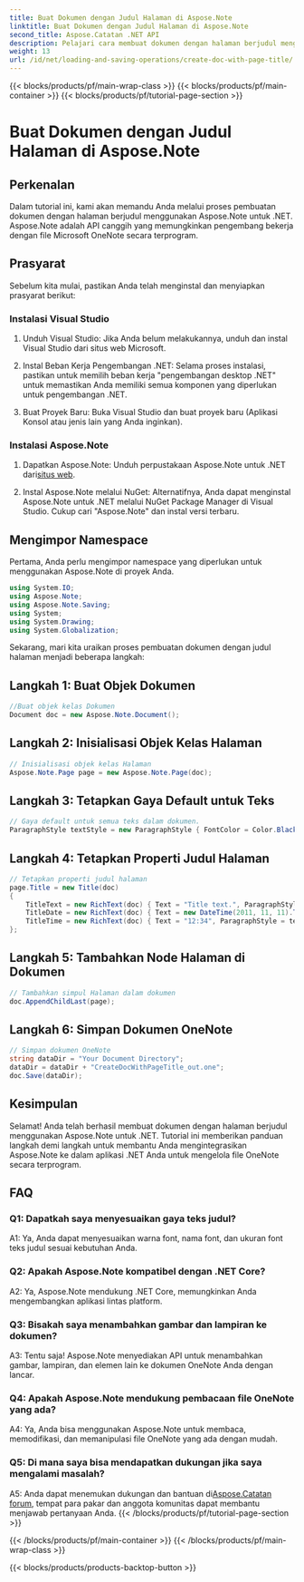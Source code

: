 ```yaml
---
title: Buat Dokumen dengan Judul Halaman di Aspose.Note
linktitle: Buat Dokumen dengan Judul Halaman di Aspose.Note
second_title: Aspose.Catatan .NET API
description: Pelajari cara membuat dokumen dengan halaman berjudul menggunakan Aspose.Note untuk .NET. Ikuti panduan langkah demi langkah kami untuk integrasi yang lancar.
weight: 13
url: /id/net/loading-and-saving-operations/create-doc-with-page-title/
---
```


{{< blocks/products/pf/main-wrap-class >}}
{{< blocks/products/pf/main-container >}}
{{< blocks/products/pf/tutorial-page-section >}}

# Buat Dokumen dengan Judul Halaman di Aspose.Note

## Perkenalan

Dalam tutorial ini, kami akan memandu Anda melalui proses pembuatan dokumen dengan halaman berjudul menggunakan Aspose.Note untuk .NET. Aspose.Note adalah API canggih yang memungkinkan pengembang bekerja dengan file Microsoft OneNote secara terprogram.

## Prasyarat

Sebelum kita mulai, pastikan Anda telah menginstal dan menyiapkan prasyarat berikut:

### Instalasi Visual Studio

1. Unduh Visual Studio: Jika Anda belum melakukannya, unduh dan instal Visual Studio dari situs web Microsoft.

2. Instal Beban Kerja Pengembangan .NET: Selama proses instalasi, pastikan untuk memilih beban kerja "pengembangan desktop .NET" untuk memastikan Anda memiliki semua komponen yang diperlukan untuk pengembangan .NET.

3. Buat Proyek Baru: Buka Visual Studio dan buat proyek baru (Aplikasi Konsol atau jenis lain yang Anda inginkan).

### Instalasi Aspose.Note

1.  Dapatkan Aspose.Note: Unduh perpustakaan Aspose.Note untuk .NET dari[situs web](https://releases.aspose.com/note/net/).

2. Instal Aspose.Note melalui NuGet: Alternatifnya, Anda dapat menginstal Aspose.Note untuk .NET melalui NuGet Package Manager di Visual Studio. Cukup cari "Aspose.Note" dan instal versi terbaru.

## Mengimpor Namespace

Pertama, Anda perlu mengimpor namespace yang diperlukan untuk menggunakan Aspose.Note di proyek Anda.

```csharp
using System.IO;
using Aspose.Note;
using Aspose.Note.Saving;
using System;
using System.Drawing;
using System.Globalization;
```

Sekarang, mari kita uraikan proses pembuatan dokumen dengan judul halaman menjadi beberapa langkah:

## Langkah 1: Buat Objek Dokumen

```csharp
//Buat objek kelas Dokumen
Document doc = new Aspose.Note.Document();
```

## Langkah 2: Inisialisasi Objek Kelas Halaman

```csharp
// Inisialisasi objek kelas Halaman
Aspose.Note.Page page = new Aspose.Note.Page(doc);
```

## Langkah 3: Tetapkan Gaya Default untuk Teks

```csharp
// Gaya default untuk semua teks dalam dokumen.
ParagraphStyle textStyle = new ParagraphStyle { FontColor = Color.Black, FontName = "Arial", FontSize = 10 };
```

## Langkah 4: Tetapkan Properti Judul Halaman

```csharp
// Tetapkan properti judul halaman
page.Title = new Title(doc)
{
    TitleText = new RichText(doc) { Text = "Title text.", ParagraphStyle = textStyle },
    TitleDate = new RichText(doc) { Text = new DateTime(2011, 11, 11).ToString("D", CultureInfo.InvariantCulture), ParagraphStyle = textStyle },
    TitleTime = new RichText(doc) { Text = "12:34", ParagraphStyle = textStyle }
};
```

## Langkah 5: Tambahkan Node Halaman di Dokumen

```csharp
// Tambahkan simpul Halaman dalam dokumen
doc.AppendChildLast(page);
```

## Langkah 6: Simpan Dokumen OneNote

```csharp
// Simpan dokumen OneNote
string dataDir = "Your Document Directory";
dataDir = dataDir + "CreateDocWithPageTitle_out.one";
doc.Save(dataDir);
```

## Kesimpulan

Selamat! Anda telah berhasil membuat dokumen dengan halaman berjudul menggunakan Aspose.Note untuk .NET. Tutorial ini memberikan panduan langkah demi langkah untuk membantu Anda mengintegrasikan Aspose.Note ke dalam aplikasi .NET Anda untuk mengelola file OneNote secara terprogram.

## FAQ

### Q1: Dapatkah saya menyesuaikan gaya teks judul?

A1: Ya, Anda dapat menyesuaikan warna font, nama font, dan ukuran font teks judul sesuai kebutuhan Anda.

### Q2: Apakah Aspose.Note kompatibel dengan .NET Core?

A2: Ya, Aspose.Note mendukung .NET Core, memungkinkan Anda mengembangkan aplikasi lintas platform.

### Q3: Bisakah saya menambahkan gambar dan lampiran ke dokumen?

A3: Tentu saja! Aspose.Note menyediakan API untuk menambahkan gambar, lampiran, dan elemen lain ke dokumen OneNote Anda dengan lancar.

### Q4: Apakah Aspose.Note mendukung pembacaan file OneNote yang ada?

A4: Ya, Anda bisa menggunakan Aspose.Note untuk membaca, memodifikasi, dan memanipulasi file OneNote yang ada dengan mudah.

### Q5: Di mana saya bisa mendapatkan dukungan jika saya mengalami masalah?

 A5: Anda dapat menemukan dukungan dan bantuan di[Aspose.Catatan forum](https://forum.aspose.com/c/note/28), tempat para pakar dan anggota komunitas dapat membantu menjawab pertanyaan Anda.
{{< /blocks/products/pf/tutorial-page-section >}}

{{< /blocks/products/pf/main-container >}}
{{< /blocks/products/pf/main-wrap-class >}}

{{< blocks/products/products-backtop-button >}}
